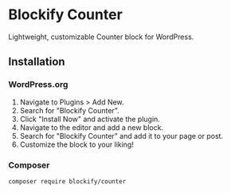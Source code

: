 # Blockify Counter

Lightweight, customizable Counter block for WordPress.

## Installation

### WordPress.org

1. Navigate to Plugins > Add New.
2. Search for "Blockify Counter".
3. Click "Install Now" and activate the plugin.
4. Navigate to the editor and add a new block.
5. Search for "Blockify Counter" and add it to your page or post.
6. Customize the block to your liking!

### Composer

```bash
composer require blockify/counter
```

